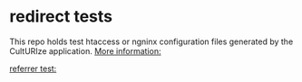 # redirect tests


This repo holds test htaccess or ngninx configuration files generated by the CultURIze application. 
[More information:](https://github.com/PACKED-vzw/CultURIze/wiki)
 
 
 [referrer test:](culturize.resolver.be/cheat)
